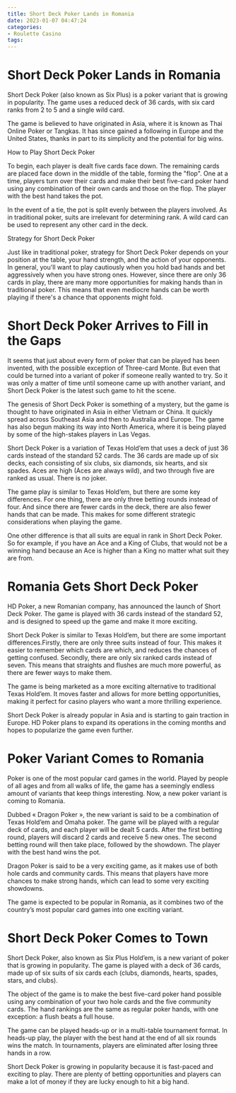 ```yaml
---
title: Short Deck Poker Lands in Romania
date: 2023-01-07 04:47:24
categories:
- Roulette Casino
tags:
---
```



# Short Deck Poker Lands in Romania

Short Deck Poker (also known as Six Plus) is a poker variant that is growing in popularity. The game uses a reduced deck of 36 cards, with six card ranks from 2 to 5 and a single wild card.

The game is believed to have originated in Asia, where it is known as Thai Online Poker or Tangkas. It has since gained a following in Europe and the United States, thanks in part to its simplicity and the potential for big wins.

How to Play Short Deck Poker

To begin, each player is dealt five cards face down. The remaining cards are placed face down in the middle of the table, forming the "flop". One at a time, players turn over their cards and make their best five-card poker hand using any combination of their own cards and those on the flop. The player with the best hand takes the pot.

In the event of a tie, the pot is split evenly between the players involved. As in traditional poker, suits are irrelevant for determining rank. A wild card can be used to represent any other card in the deck.

Strategy for Short Deck Poker

Just like in traditional poker, strategy for Short Deck Poker depends on your position at the table, your hand strength, and the action of your opponents. In general, you'll want to play cautiously when you hold bad hands and bet aggressively when you have strong ones. However, since there are only 36 cards in play, there are many more opportunities for making hands than in traditional poker. This means that even mediocre hands can be worth playing if there's a chance that opponents might fold.

# Short Deck Poker Arrives to Fill in the Gaps

It seems that just about every form of poker that can be played has been invented, with the possible exception of Three-card Monte. But even that could be turned into a variant of poker if someone really wanted to try. So it was only a matter of time until someone came up with another variant, and Short Deck Poker is the latest such game to hit the scene.

The genesis of Short Deck Poker is something of a mystery, but the game is thought to have originated in Asia in either Vietnam or China. It quickly spread across Southeast Asia and then to Australia and Europe. The game has also begun making its way into North America, where it is being played by some of the high-stakes players in Las Vegas.

Short Deck Poker is a variation of Texas Hold’em that uses a deck of just 36 cards instead of the standard 52 cards. The 36 cards are made up of six decks, each consisting of six clubs, six diamonds, six hearts, and six spades. Aces are high (Aces are always wild), and two through five are ranked as usual. There is no joker.

The game play is similar to Texas Hold’em, but there are some key differences. For one thing, there are only three betting rounds instead of four. And since there are fewer cards in the deck, there are also fewer hands that can be made. This makes for some different strategic considerations when playing the game.

One other difference is that all suits are equal in rank in Short Deck Poker. So for example, if you have an Ace and a King of Clubs, that would not be a winning hand because an Ace is higher than a King no matter what suit they are from.

# Romania Gets Short Deck Poker

HD Poker, a new Romanian company, has announced the launch of Short Deck Poker. The game is played with 36 cards instead of the standard 52, and is designed to speed up the game and make it more exciting.

Short Deck Poker is similar to Texas Hold’em, but there are some important differences.Firstly, there are only three suits instead of four. This makes it easier to remember which cards are which, and reduces the chances of getting confused. Secondly, there are only six ranked cards instead of seven. This means that straights and flushes are much more powerful, as there are fewer ways to make them.

The game is being marketed as a more exciting alternative to traditional Texas Hold’em. It moves faster and allows for more betting opportunities, making it perfect for casino players who want a more thrilling experience.

Short Deck Poker is already popular in Asia and is starting to gain traction in Europe. HD Poker plans to expand its operations in the coming months and hopes to popularize the game even further.

# Poker Variant Comes to Romania

Poker is one of the most popular card games in the world. Played by people of all ages and from all walks of life, the game has a seemingly endless amount of variants that keep things interesting. Now, a new poker variant is coming to Romania.

Dubbed « Dragon Poker », the new variant is said to be a combination of Texas Hold’em and Omaha poker. The game will be played with a regular deck of cards, and each player will be dealt 5 cards. After the first betting round, players will discard 2 cards and receive 5 new ones. The second betting round will then take place, followed by the showdown. The player with the best hand wins the pot.

Dragon Poker is said to be a very exciting game, as it makes use of both hole cards and community cards. This means that players have more chances to make strong hands, which can lead to some very exciting showdowns.

The game is expected to be popular in Romania, as it combines two of the country’s most popular card games into one exciting variant.

# Short Deck Poker Comes to Town

Short Deck Poker, also known as Six Plus Hold’em, is a new variant of poker that is growing in popularity. The game is played with a deck of 36 cards, made up of six suits of six cards each (clubs, diamonds, hearts, spades, stars, and clubs).

The object of the game is to make the best five-card poker hand possible using any combination of your two hole cards and the five community cards. The hand rankings are the same as regular poker hands, with one exception: a flush beats a full house.

The game can be played heads-up or in a multi-table tournament format. In heads-up play, the player with the best hand at the end of all six rounds wins the match. In tournaments, players are eliminated after losing three hands in a row.

Short Deck Poker is growing in popularity because it is fast-paced and exciting to play. There are plenty of betting opportunities and players can make a lot of money if they are lucky enough to hit a big hand.